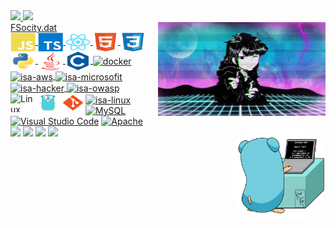 <div aling="center">
   <A href="https://github.com/MariaIsabelli">
   <img  height="180em" src="https://github-readme-stats.vercel.app/api?username=MariaIsabelli&show_icons=true&theme=dracula&include_all_commits=true&count_private=true"/>
    <img height="180em" src="https://github-readme-stats.vercel.app/api/top-langs/?username=MariaIsabelli&layout=compact&langs_count=7&theme=dracula"/>
   </div>
   FSocity.dat
        <img align="right" height="150" src="https://github.com/MariaIsabelli/MariaIsabelli/blob/main/komi.png.jpg"/>
        <div>                                                              
                                                                                                                                                     
  <img  align="center"  alt="isa-Js" height="30" width="40" src="https://raw.githubusercontent.com/devicons/devicon/master/icons/javascript/javascript-plain.svg">
  <img  align="center" alt="isa-Ts" height="30" width="40" src="https://raw.githubusercontent.com/devicons/devicon/master/icons/typescript/typescript-plain.svg">
  <img align="center" alt="isa-React" height="30" width="40" src="https://raw.githubusercontent.com/devicons/devicon/master/icons/react/react-original.svg">
  <img align="center" alt="isa-HTML" height="30" width="40" src="https://raw.githubusercontent.com/devicons/devicon/master/icons/html5/html5-original.svg">
  <img align="center" alt="isa-CSS" height="30" width="40" src="https://raw.githubusercontent.com/devicons/devicon/master/icons/css3/css3-original.svg">
  <img align="center" alt="isa-Python" height="30" width="40" src="https://raw.githubusercontent.com/devicons/devicon/master/icons/python/python-original.svg">
  <img align="center" alt="isa-java" height="30" width="40" src="https://raw.githubusercontent.com/devicons/devicon/master/icons/java/java-plain.svg">
  <img align="center" alt="isa-c" height="30" width="40" src="https://raw.githubusercontent.com/devicons/devicon/master/icons/c/c-plain.svg">    
   <img align="center" alt="docker" height="60" width="40" src="https://cdn.jsdelivr.net/gh/devicons/devicon/icons/docker/docker-original.svg" />
  <img align="center" alt="isa-aws" heigth="200" width="100" src="https://img.shields.io/badge/Amazon_AWS-232F3E?style=for-the-badge&logo=amazon-aws&logoColor=pink"> 
  <img align="center" alt="isa-microsofit" heigth="200" width="100" src="https://img.shields.io/badge/Microsoft-666666?style=for-the-badge&logo=microsoft&logoColor=white">
  <img align="center" alt="isa-hacker" heigth="200" width="100" src="https://img.shields.io/badge/HackerOne-494649?style=for-the-badge&logo=hackerone&logoColor=white"> 
  <img align="center" alt="isa-owasp" heigth="200" width="100" src="https://img.shields.io/badge/OWASP-000000?style=for-the-badge&logo=owasp&logoColor=white"> 
  <img align="center" alt="isa-linux" heigth="200" width="100" src="https://img.shields.io/badge/Linux-FCC624?style=for-the-badge&logo=linux&logoColor=black"> 
<img align="left" alt="Linux" height="30" width="40" src="https://cdn.jsdelivr.net/gh/devicons/devicon/icons/linux/linux-original.svg">
<img align="left" alt="golang" height="30" width="40" src="https://github.com/MariaIsabelli/MariaIsabelli/blob/main/icons8-golang-48.png"> <img align="left" alt="git" height="30" width="40" src="https://github.com/MariaIsabelli/MariaIsabelli/blob/main/icons8-git-48.png">
 <a href="https://dev.mysql.com/" title="MySQL"><img src="https://github.com/get-icon/geticon/raw/master/icons/mysql.svg" alt="MySQL" width="30px" height="30px"></a>       
   <a href="https://code.visualstudio.com/" title="Visual Studio Code"><img src="https://github.com/get-icon/geticon/raw/master/icons/visual-studio-code.svg" alt="Visual Studio Code" width="30px" height="30px"></a>
   <a href="https://www.apache.org/" title="Apache"><img src="https://github.com/get-icon/geticon/raw/master/icons/apache.svg" alt="Apache" width="30px" height="30px"></a>
  
   
<div alingn="center">

</div>
                 <img align="right" height="150" style="border-radius:50px;" src="https://github.com/MariaIsabelli/MariaIsabelli/blob/main/001.gif">
       <a href="https://www.linkedin.com/in/maria-isabelli-pinto-365543215/" target="_blank"><img src="https://img.shields.io/badge/-LinkedIn-%230077B5?style=for-the-badge&logo=linkedin&logoColor=white" target="_blank"></a>                                                
 <a href = "mailto:mariaisabellipinto@gmail.com"><img src="https://img.shields.io/badge/-Gmail-%23333?style=for-the-badge&logo=gmail&logoColor=white" target="_blank"></a>
  <a href="https://www.instagram.com/bugs.dat/" target="_blank"><img src="https://img.shields.io/badge/-Instagram-%23E4405F?style=for-the-badge&logo=instagram&logoColor=white" target="_blank"></a>
  <a href="https://discord.com/channels/@me" target="_blank"><img src="https://img.shields.io/badge/Discord-7289DA?style=for-the-badge&logo=discord&logoColor=white" target="_blank"></a> 

 
